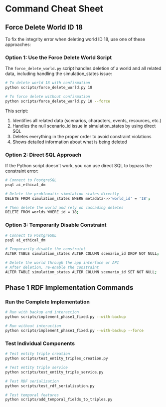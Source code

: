 # Command Cheat Sheet

## Force Delete World ID 18

To fix the integrity error when deleting world ID 18, use one of these approaches:

### Option 1: Use the Force Delete World Script

The `force_delete_world.py` script handles deletion of a world and all related data, including handling the simulation_states issue:

```bash
# To delete world 18 with confirmation
python scripts/force_delete_world.py 18

# To force delete without confirmation
python scripts/force_delete_world.py 18 --force
```

This script:
1. Identifies all related data (scenarios, characters, events, resources, etc.)
2. Handles the null scenario_id issue in simulation_states by using direct SQL 
3. Deletes everything in the proper order to avoid constraint violations
4. Shows detailed information about what is being deleted

### Option 2: Direct SQL Approach

If the Python script doesn't work, you can use direct SQL to bypass the constraint error:

```bash
# Connect to PostgreSQL
psql ai_ethical_dm

# Delete the problematic simulation states directly
DELETE FROM simulation_states WHERE metadata->>'world_id' = '18';

# Then delete the world and rely on cascading deletes
DELETE FROM worlds WHERE id = 18;
```

### Option 3: Temporarily Disable Constraint

```bash
# Connect to PostgreSQL
psql ai_ethical_dm

# Temporarily disable the constraint
ALTER TABLE simulation_states ALTER COLUMN scenario_id DROP NOT NULL;

# Delete the world through the app interface or API
# After deletion, re-enable the constraint
ALTER TABLE simulation_states ALTER COLUMN scenario_id SET NOT NULL;
```

## Phase 1 RDF Implementation Commands

### Run the Complete Implementation

```bash
# Run with backup and interaction
python scripts/implement_phase1_fixed.py --with-backup

# Run without interaction
python scripts/implement_phase1_fixed.py --with-backup --force
```

### Test Individual Components

```bash
# Test entity triple creation
python scripts/test_entity_triples_creation.py

# Test entity triple service
python scripts/test_entity_triple_service.py

# Test RDF serialization
python scripts/test_rdf_serialization.py

# Test temporal features
python scripts/add_temporal_fields_to_triples.py
